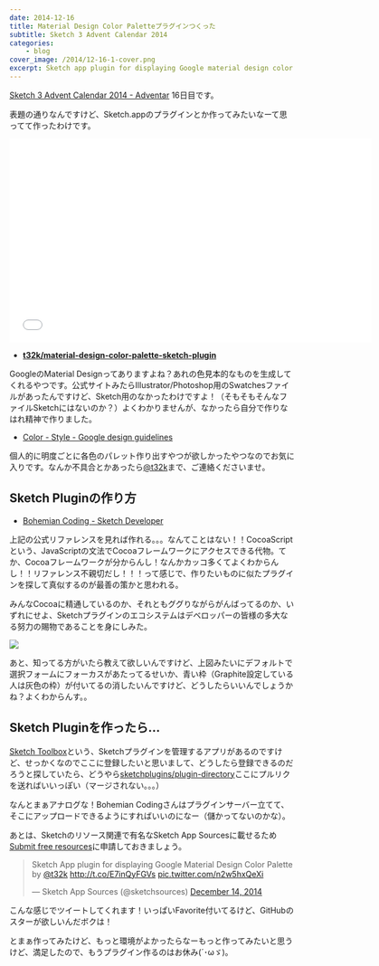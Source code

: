 ```yaml
---
date: 2014-12-16
title: Material Design Color Paletteプラグインつくった
subtitle: Sketch 3 Advent Calendar 2014
categories: 
    - blog
cover_image: /2014/12-16-1-cover.png
excerpt: Sketch app plugin for displaying Google material design color palette.
---
```


[Sketch 3 Advent Calendar 2014 - Adventar](http://www.adventar.org/calendars/347) 16日目です。

表題の通りなんですけど、Sketch.appのプラグインとか作ってみたいなーて思ってて作ったわけです。

<iframe src="//player.vimeo.com/video/114320997?title=0&amp;byline=0&amp;portrait=0" width="640" height="360" frameborder="0" webkitallowfullscreen mozallowfullscreen allowfullscreen></iframe>

+ __[t32k/material-design-color-palette-sketch-plugin](https://github.com/t32k/material-design-color-palette-sketch-plugin)__

GoogleのMaterial Designってありますよね？あれの色見本的なものを生成してくれるやつです。公式サイトみたらIllustrator/Photoshop用のSwatchesファイルがあったんですけど、Sketch用のなかったわけですよ！（そもそもそんなファイルSketchにはないのか？）よくわかりませんが、なかったら自分で作りなはれ精神で作りました。

+ [Color - Style - Google design guidelines](http://www.google.com/design/spec/style/color.html)

個人的に明度ごとに各色のパレット作り出すやつが欲しかったやつなのでお気に入りです。なんか不具合とかあったら[@t32k](https://twitter.com/t32k)まで、ご連絡くださいませ。

## Sketch Pluginの作り方

+ [Bohemian Coding - Sketch Developer](http://bohemiancoding.com/sketch/support/developer/)

上記の公式リファレンスを見れば作れる。。。なんてことはない！！CocoaScriptという、JavaScriptの文法でCocoaフレームワークにアクセスできる代物。てか、Cocoaフレームワークが分からんし！なんかカッコ多くてよくわからんし！！リファレンス不親切だし！！！って感じで、作りたいものに似たプラグインを探して真似するのが最善の策かと思われる。

みんなCocoaに精通しているのか、それともググりながらがんばってるのか、いずれにせよ、Sketchプラグインのエコシステムはデベロッパーの皆様の多大なる努力の賜物であることを身にしみた。

![](/mol/images/2014/12-16-fig01.png)

あと、知ってる方がいたら教えて欲しいんですけど、上図みたいにデフォルトで選択フォームにフォーカスがあたってるせいか、青い枠（Graphite設定している人は灰色の枠）が付いてるの消したいんですけど、どうしたらいいんでしょうかね？よくわからんす。。

## Sketch Pluginを作ったら…

[Sketch Toolbox](http://sketchtoolbox.com/)という、Sketchプラグインを管理するアプリがあるのですけど、せっかくなのでここに登録したいと思いまして、どうしたら登録できるのだろうと探していたら、どうやら[sketchplugins/plugin-directory](https://github.com/sketchplugins/plugin-directory)ここにプルリクを送ればいいっぽい（マージされない。。。）

なんとまぁアナログな！Bohemian Codingさんはプラグインサーバー立てて、そこにアップロードできるようにすればいいのになー（儲かってないのかな）。

あとは、Sketchのリソース関連で有名なSketch App Sourcesに載せるため[Submit free resources](http://www.sketchappsources.com/submit-free-resource.html)に申請しておきましょう。

<blockquote class="twitter-tweet" lang="en"><p>Sketch App plugin for displaying Google Material Design Color Palette by <a href="https://twitter.com/t32k">@t32k</a> <a href="http://t.co/E7inQyFGVs">http://t.co/E7inQyFGVs</a> <a href="http://t.co/n2w5hxQeXi">pic.twitter.com/n2w5hxQeXi</a></p>&mdash; Sketch App Sources (@sketchsources) <a href="https://twitter.com/sketchsources/status/544039316067209216">December 14, 2014</a></blockquote>

こんな感じでツイートしてくれます！いっぱいFavorite付いてるけど、GitHubのスターが欲しいんだボクは！

とまぁ作ってみたけど、もっと環境がよかったらなーもっと作ってみたいと思うけど、満足したので、もうプラグイン作るのはお休み(´･ωゞ)。

